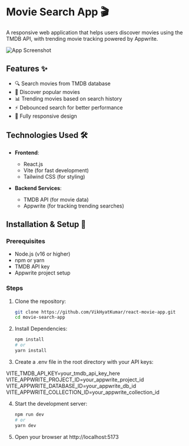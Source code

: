 # Movie Search App 🎬

A responsive web application that helps users discover movies using the TMDB API, with trending movie tracking powered by Appwrite.

![App Screenshot](./screenshot.png) <!-- Add a screenshot later -->

## Features ✨

- 🔍 Search movies from TMDB database
- 🚀 Discover popular movies
- 📊 Trending movies based on search history
- ⚡ Debounced search for better performance
- 📱 Fully responsive design

## Technologies Used 🛠️

- **Frontend**: 
  - React.js
  - Vite (for fast development)
  - Tailwind CSS (for styling)
  
- **Backend Services**:
  - TMDB API (for movie data)
  - Appwrite (for tracking trending searches)

## Installation & Setup 🚀

### Prerequisites
- Node.js (v16 or higher)
- npm or yarn
- TMDB API key
- Appwrite project setup

### Steps
1. Clone the repository:
   ```bash
   git clone https://github.com/VikHyatKumar/react-movie-app.git
   cd movie-search-app

2. Install Dependencies: 
   ```bash
   npm install
   # or
   yarn install

3. Create a .env file in the root directory with your API keys:

VITE_TMDB_API_KEY=your_tmdb_api_key_here
VITE_APPWRITE_PROJECT_ID=your_appwrite_project_id
VITE_APPWRITE_DATABASE_ID=your_appwrite_db_id
VITE_APPWRITE_COLLECTION_ID=your_appwrite_collection_id

4. Start the development server:
   ```bash
   npm run dev
   # or
   yarn dev

5. Open your browser at http://localhost:5173   
